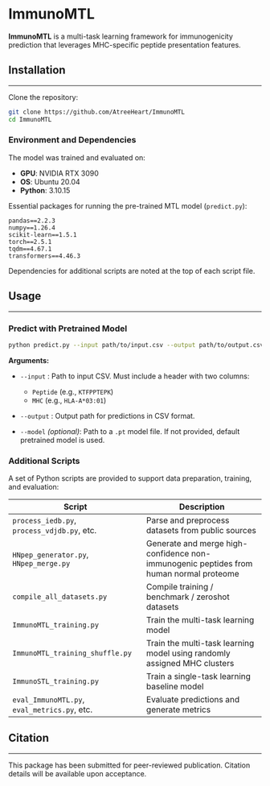 # ImmunoMTL

**ImmunoMTL** is a multi-task learning framework for immunogenicity prediction that leverages MHC-specific peptide presentation features.

## Installation
---
Clone the repository:

```bash
git clone https://github.com/AtreeHeart/ImmunoMTL
cd ImmunoMTL
```

### Environment and Dependencies

The model was trained and evaluated on:

- **GPU**: NVIDIA RTX 3090  
- **OS**: Ubuntu 20.04  
- **Python**: 3.10.15

Essential packages for running the pre-trained MTL model (`predict.py`):

```text
pandas==2.2.3  
numpy==1.26.4  
scikit-learn==1.5.1  
torch==2.5.1  
tqdm==4.67.1  
transformers==4.46.3  
```

Dependencies for additional scripts are noted at the top of each script file.

## Usage
---
### Predict with Pretrained Model

```bash
python predict.py --input path/to/input.csv --output path/to/output.csv
```

**Arguments:**

- `--input` : Path to input CSV. Must include a header with two columns:  
  - `Peptide` (e.g., `KTFPPTEPK`)  
  - `MHC` (e.g., `HLA-A*03:01`)  

- `--output` : Output path for predictions in CSV format.

- `--model` *(optional)*: Path to a `.pt` model file. If not provided, default pretrained model is used.


### Additional Scripts

A set of Python scripts are provided to support data preparation, training, and evaluation:

| Script | Description |
|--------|-------------|
| `process_iedb.py`, `process_vdjdb.py`, etc. | Parse and preprocess datasets from public sources |
| `HNpep_generator.py`, `HNpep_merge.py` | Generate and merge high-confidence non-immunogenic peptides from human normal proteome |
| `compile_all_datasets.py` | Compile training / benchmark / zeroshot datasets |
| `ImmunoMTL_training.py` | Train the multi-task learning model |
| `ImmunoMTL_training_shuffle.py` | Train the multi-task learning model using randomly assigned MHC clusters |
| `ImmunoSTL_training.py` | Train a single-task learning baseline model |
| `eval_ImmunoMTL.py`, `eval_metrics.py`, etc. | Evaluate predictions and generate metrics |


## Citation
---
This package has been submitted for peer-reviewed publication.
Citation details will be available upon acceptance.



